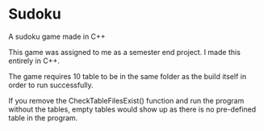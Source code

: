 # Sudoku
A sudoku game made in C++

This game was assigned to me as a semester end project. I made this entirely in C++.

The game requires 10 table to be in the same folder as the build itself in order to run successfully.

If you remove the CheckTableFilesExist() function and run the program without the tables, empty tables would show up as there
is no pre-defined table in the program.
